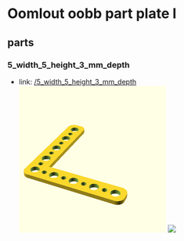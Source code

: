 # Oomlout oobb part plate l


## parts

### 5_width_5_height_3_mm_depth
* link: [/5_width_5_height_3_mm_depth](5_width_5_height_3_mm_depth)  
![](5_width_5_height_3_mm_depth/3dpr_300.png)  ![](5_width_5_height_3_mm_depth/image_300.jpg)
 

